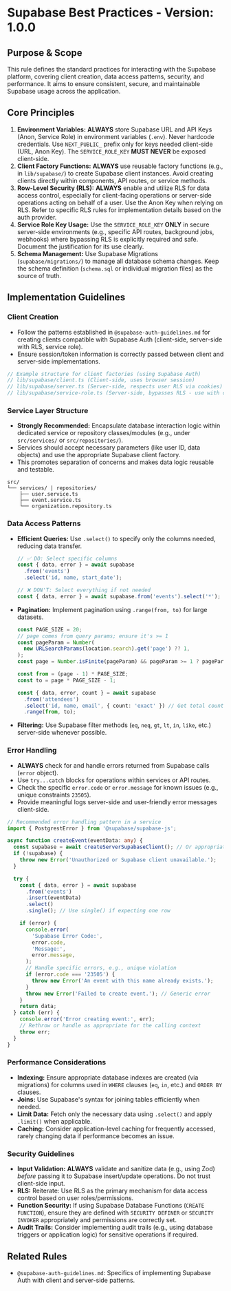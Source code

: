 # Supabase Best Practices - Version: 1.0.0

## Purpose & Scope

This rule defines the standard practices for interacting with the Supabase platform, covering client creation, data access patterns, security, and performance. It aims to ensure consistent, secure, and maintainable Supabase usage across the application.

## Core Principles

1. **Environment Variables:** **ALWAYS** store Supabase URL and API Keys (Anon, Service Role) in environment variables (`.env`). Never hardcode credentials. Use `NEXT_PUBLIC_` prefix only for keys needed client-side (URL, Anon Key). The `SERVICE_ROLE_KEY` **MUST NEVER** be exposed client-side.
2. **Client Factory Functions:** **ALWAYS** use reusable factory functions (e.g., in `lib/supabase/`) to create Supabase client instances. Avoid creating clients directly within components, API routes, or service methods.
3. **Row-Level Security (RLS):** **ALWAYS** enable and utilize RLS for data access control, especially for client-facing operations or server-side operations acting on behalf of a user. Use the Anon Key when relying on RLS. Refer to specific RLS rules for implementation details based on the auth provider.
4. **Service Role Key Usage:** Use the `SERVICE_ROLE_KEY` **ONLY** in secure server-side environments (e.g., specific API routes, background jobs, webhooks) where bypassing RLS is explicitly required and safe. Document the justification for its use clearly.
5. **Schema Management:** Use Supabase Migrations (`supabase/migrations/`) to manage all database schema changes. Keep the schema definition (`schema.sql` or individual migration files) as the source of truth.

## Implementation Guidelines

### Client Creation

- Follow the patterns established in `@supabase-auth-guidelines.md` for creating clients compatible with Supabase Auth (client-side, server-side with RLS, service role).
- Ensure session/token information is correctly passed between client and server-side implementations.

```typescript
// Example structure for client factories (using Supabase Auth)
// lib/supabase/client.ts (Client-side, uses browser session)
// lib/supabase/server.ts (Server-side, respects user RLS via cookies)
// lib/supabase/service-role.ts (Server-side, bypasses RLS - use with caution)
```

### Service Layer Structure

- **Strongly Recommended:** Encapsulate database interaction logic within dedicated service or repository classes/modules (e.g., under `src/services/` or `src/repositories/`).
- Services should accept necessary parameters (like user ID, data objects) and use the appropriate Supabase client factory.
- This promotes separation of concerns and makes data logic reusable and testable.

```
src/
└── services/ | repositories/
    ├── user.service.ts
    ├── event.service.ts
    └── organization.repository.ts
```

### Data Access Patterns

- **Efficient Queries:** Use `.select()` to specify only the columns needed, reducing data transfer.

  ```typescript
  // ✅ DO: Select specific columns
  const { data, error } = await supabase
    .from('events')
    .select('id, name, start_date');

  // ❌ DON'T: Select everything if not needed
  const { data, error } = await supabase.from('events').select('*');
  ```

- **Pagination:** Implement pagination using `.range(from, to)` for large datasets.

  ```typescript
  const PAGE_SIZE = 20;
  // page comes from query params; ensure it's >= 1
  const pageParam = Number(
    new URLSearchParams(location.search).get('page') ?? 1,
  );
  const page = Number.isFinite(pageParam) && pageParam >= 1 ? pageParam : 1;

  const from = (page - 1) * PAGE_SIZE;
  const to = page * PAGE_SIZE - 1;

  const { data, error, count } = await supabase
    .from('attendees')
    .select('id, name, email', { count: 'exact' }) // Get total count
    .range(from, to);
  ```

- **Filtering:** Use Supabase filter methods (`eq`, `neq`, `gt`, `lt`, `in`, `like`, etc.) server-side whenever possible.

### Error Handling

- **ALWAYS** check for and handle errors returned from Supabase calls (`error` object).
- Use `try...catch` blocks for operations within services or API routes.
- Check the specific `error.code` or `error.message` for known issues (e.g., unique constraints `23505`).
- Provide meaningful logs server-side and user-friendly error messages client-side.

```typescript
// Recommended error handling pattern in a service
import { PostgrestError } from '@supabase/supabase-js';

async function createEvent(eventData: any) {
  const supabase = await createServerSupabaseClient(); // Or appropriate client
  if (!supabase) {
    throw new Error('Unauthorized or Supabase client unavailable.');
  }

  try {
    const { data, error } = await supabase
      .from('events')
      .insert(eventData)
      .select()
      .single(); // Use single() if expecting one row

    if (error) {
      console.error(
        'Supabase Error Code:',
        error.code,
        'Message:',
        error.message,
      );
      // Handle specific errors, e.g., unique violation
      if (error.code === '23505') {
        throw new Error('An event with this name already exists.');
      }
      throw new Error('Failed to create event.'); // Generic error
    }
    return data;
  } catch (err) {
    console.error('Error creating event:', err);
    // Rethrow or handle as appropriate for the calling context
    throw err;
  }
}
```

### Performance Considerations

- **Indexing:** Ensure appropriate database indexes are created (via migrations) for columns used in `WHERE` clauses (`eq`, `in`, etc.) and `ORDER BY` clauses.
- **Joins:** Use Supabase's syntax for joining tables efficiently when needed.
- **Limit Data:** Fetch only the necessary data using `.select()` and apply `.limit()` when applicable.
- **Caching:** Consider application-level caching for frequently accessed, rarely changing data if performance becomes an issue.

### Security Guidelines

- **Input Validation:** **ALWAYS** validate and sanitize data (e.g., using Zod) _before_ passing it to Supabase insert/update operations. Do not trust client-side input.
- **RLS:** Reiterate: Use RLS as the primary mechanism for data access control based on user roles/permissions.
- **Function Security:** If using Supabase Database Functions (`CREATE FUNCTION`), ensure they are defined with `SECURITY DEFINER` or `SECURITY INVOKER` appropriately and permissions are correctly set.
- **Audit Trails:** Consider implementing audit trails (e.g., using database triggers or application logic) for sensitive operations if required.

## Related Rules

- `@supabase-auth-guidelines.md`: Specifics of implementing Supabase Auth with client and server-side patterns.
